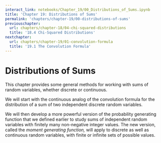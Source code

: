 ```yaml
---
interact_link: notebooks/Chapter_19/00_Distributions_of_Sums.ipynb
title: 'Chapter 19: Distributions of Sums'
permalink: 'chapters/chapter-19/00-distributions-of-sums'
previouschapter:
  url: chapters/chapter-18/04-chi-squared-distributions
  title: '18.4 Chi-Squared Distributions'
nextchapter:
  url: chapters/chapter-19/01-convolution-formula
  title: '19.1 The Convolution Formula'
---
```


# Distributions of Sums

This chapter provides some general methods for working with sums of random variables, whether discrete or continuous. 

We will start with the continuous analog of the convolution formula for the distribution of a sum of two independent discrete random variables.

We will then develop a more powerful version of the probability generating function that we defined earlier to study sums of independent random variables with finitely many non-negative integer values. The new version, called the *moment generating function,* will apply to discrete as well as continuous random variables, with finite or infinite sets of possible values.
